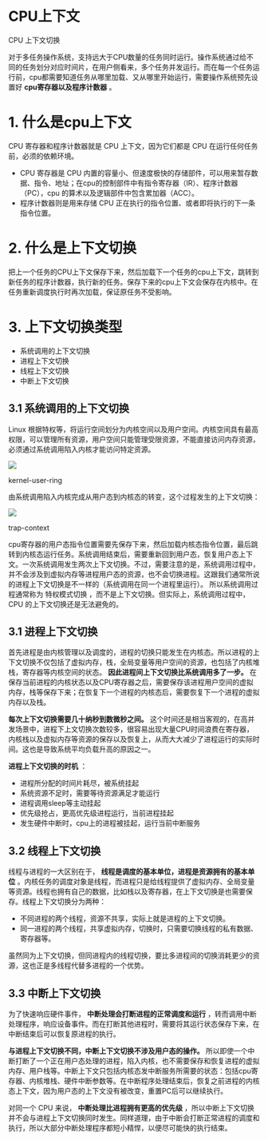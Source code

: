 # CPU上下文

CPU 上下文切换

对于多任务操作系统，支持远大于CPU数量的任务同时运行。操作系统通过给不同的任务划分对应时间片，在用户侧看来，多个任务并发运行。而在每一个任务运行前，cpu都需要知道任务从哪里加载、又从哪里开始运行，需要操作系统预先设置好 **cpu寄存器以及程序计数器** 。

# 1. 什么是cpu上下文

CPU 寄存器和程序计数器就是 CPU 上下文，因为它们都是 CPU 在运行任何任务前，必须的依赖环境。

* CPU 寄存器是 CPU 内置的容量小、但速度极快的存储部件，可以用来暂存数据、指令、地址；在cpu的控制部件中有指令寄存器（IR）、程序计数器（PC），cpu 的算术以及逻辑部件中包含累加器（ACC）。
* 程序计数器则是用来存储 CPU 正在执行的指令位置、或者即将执行的下一条指令位置。

# 2. 什么是上下文切换

把上一个任务的CPU上下文保存下来，然后加载下一个任务的cpu上下文，跳转到新任务的程序计数器，执行新的任务。保存下来的cpu上下文会保存在内核中。在任务重新调度执行时再次加载，保证原任务不受影响。

# 3. 上下文切换类型

* 系统调用的上下文切换
* 进程上下文切换
* 线程上下文切换
* 中断上下文切换

## 3.1 系统调用的上下文切换

Linux 根据特权等，将运行空间划分为内核空间以及用户空间。内核空间具有最高权限，可以管理所有资源，用户空间只能管理受限资源，不能直接访问内存资源，必须通过系统调用陷入内核才能访问特定资源。

![](https://pic2.zhimg.com/80/v2-d831951a5e41bbfb1e0e1151a8a2b649_720w.jpg)

kernel-user-ring

由系统调用陷入内核完成从用户态到内核态的转变，这个过程发生的上下文切换：

![](https://pic3.zhimg.com/80/v2-440bb1699b2fa0f0340b38eabcbd7452_720w.jpg)

trap-context

cpu寄存器的用户态指令位置需要先保存下来，然后加载内核态指令位置，最后跳转到内核态运行任务。系统调用结束后，需要重新回到用户态，恢复用户态上下文。一次系统调用发生两次上下文切换。不过，需要注意的是，系统调用过程中，并不会涉及到虚拟内存等进程用户态的资源，也不会切换进程。这跟我们通常所说的进程上下文切换是不一样的（系统调用在同一个进程里运行）。 所以系统调用过程通常称为 特权模式切换 ，而不是上下文切换。但实际上，系统调用过程中，CPU 的上下文切换还是无法避免的。

## 3.1 进程上下文切换

首先进程是由内核管理以及调度的，进程的切换只能发生在内核态。所以进程的上下文切换不仅包括了虚拟内存，栈，全局变量等用户空间的资源，也包括了内核堆栈，寄存器等内核空间的状态。 **因此进程间上下文切换比系统调用多了一步。** 在保存当前进程的内核状态以及CPU寄存器之后，需要保存该进程用户空间的虚拟内存，栈等保存下来；在恢复下一个进程的内核态后，需要恢复下一个进程的虚拟内存以及栈。

**每次上下文切换需要几十纳秒到数微秒之间。** 这个时间还是相当客观的，在高并发场景中，进程下上文切换次数较多，很容易出现大量CPU时间浪费在寄存器，内核栈以及虚拟内存等资源的保存以及恢复上，从而大大减少了进程运行的实际时间。这也是导致系统平均负载升高的原因之一。

 **进程上下文切换的时机** ：

* 进程所分配的时间片耗尽，被系统挂起
* 系统资源不足时，需要等待资源满足才能运行
* 进程调用sleep等主动挂起
* 优先级抢占，更高优先级进程运行，当前进程挂起
* 发生硬件中断时，cpu上的进程被挂起，运行当前中断服务

## 3.2 线程上下文切换

线程与进程的一大区别在于， **线程是调度的基本单位，进程是资源拥有的基本单位** 。内核任务的调度对象是线程，而进程只是给线程提供了虚拟内存、全局变量等资源。线程也拥有自己的数据，比如栈以及寄存器，在上下文切换是也需要保存。线程上下文切换分为两种：

* 不同进程的两个线程，资源不共享，实际上就是进程的上下文切换。
* 同一进程的两个线程，共享虚拟内存，切换时，只需要切换线程的私有数据、寄存器等。

虽然同为上下文切换，但同进程内的线程切换，要比多进程间的切换消耗更少的资源，这也正是多线程代替多进程的一个优势。

## 3.3 中断上下文切换

为了快速响应硬件事件， **中断处理会打断进程的正常调度和运行** ，转而调用中断处理程序，响应设备事件。而在打断其他进程时，需要将其运行状态保存下来，在中断结束后可以恢复原进程的执行。

 **与进程上下文切换不同，中断上下文切换不涉及用户态的操作。** 所以即使一个中断打断了一个正在用户态处理的进程，陷入内核，也不需要保存和恢复进程的虚拟内存、用户栈等。中断上下文只包括内核态发中断服务所需要的状态：包括cpu寄存器、内核堆栈、硬件中断参数等。在中断程序处理结束后，恢复之前进程的内核态上下文，因为用户态的上下文没有被改变，重置PC后可以继续执行。

对同一个 CPU 来说， **中断处理比进程拥有更高的优先级** ，所以中断上下文切换并不会与进程上下文切换同时发生。同样道理，由于中断会打断正常进程的调度和执行，所以大部分中断处理程序都短小精悍，以便尽可能快的执行结束。
